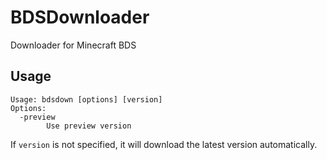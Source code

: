 # BDSDownloader
Downloader for Minecraft BDS

## Usage
```
Usage: bdsdown [options] [version]
Options:
  -preview
        Use preview version
```
If `version` is not specified, it will download the latest version automatically.
